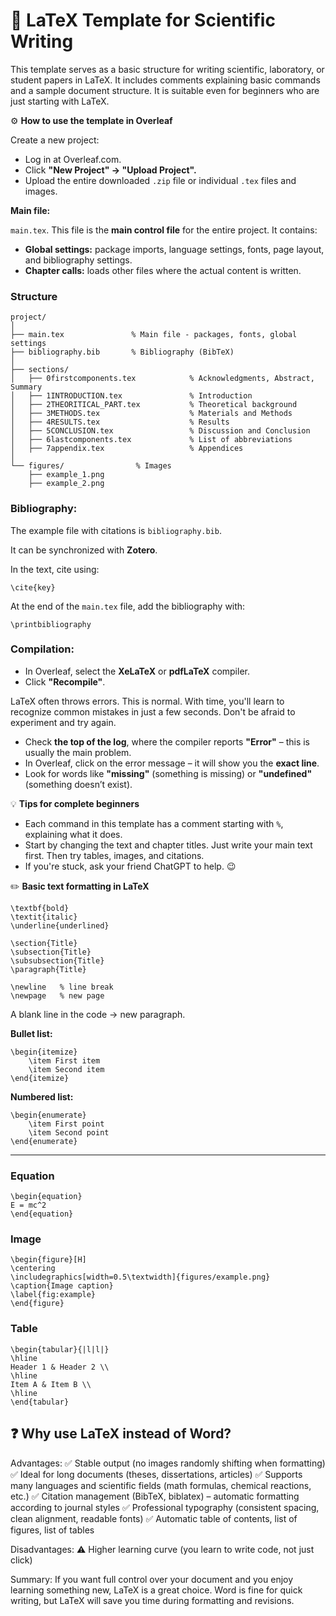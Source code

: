 # 🧪 LaTeX Template for Scientific Writing 

This template serves as a basic structure for writing scientific, laboratory, or student papers in LaTeX.
It includes comments explaining basic commands and a sample document structure.
It is suitable even for beginners who are just starting with LaTeX.

⚙️ **How to use the template in Overleaf**

Create a new project:

* Log in at Overleaf.com.
* Click **"New Project" → "Upload Project".**
* Upload the entire downloaded `.zip` file or individual `.tex` files and images.

**Main file:**

`main.tex`.
This file is the **main control file** for the entire project. It contains:

* **Global settings:** package imports, language settings, fonts, page layout, and bibliography settings.
* **Chapter calls:** loads other files where the actual content is written.


### **Structure**

```
project/
│
├── main.tex               % Main file - packages, fonts, global settings
├── bibliography.bib       % Bibliography (BibTeX)
│
├── sections/
│   ├── 0firstcomponents.tex            % Acknowledgments, Abstract, Summary
│   ├── 1INTRODUCTION.tex               % Introduction
│   ├── 2THEORITICAL_PART.tex           % Theoretical background
│   ├── 3METHODS.tex                    % Materials and Methods
│   ├── 4RESULTS.tex                    % Results
│   ├── 5CONCLUSION.tex                 % Discussion and Conclusion
│   ├── 6lastcomponents.tex             % List of abbreviations
│   ├── 7appendix.tex                   % Appendices
│
└── figures/                % Images
    ├── example_1.png
    ├── example_2.png
```


### **Bibliography:**

The example file with citations is `bibliography.bib`.

It can be synchronized with **Zotero**.

In the text, cite using:

```
\cite{key}
```

At the end of the `main.tex` file, add the bibliography with:

```
\printbibliography
```


### **Compilation:**

* In Overleaf, select the **XeLaTeX** or **pdfLaTeX** compiler.
* Click **"Recompile"**.


LaTeX often throws errors. This is normal.
With time, you'll learn to recognize common mistakes in just a few seconds.
Don't be afraid to experiment and try again.

* Check **the top of the log**, where the compiler reports **"Error"** – this is usually the main problem.
* In Overleaf, click on the error message – it will show you the **exact line**.
* Look for words like **"missing"** (something is missing) or **"undefined"** (something doesn’t exist).


💡 **Tips for complete beginners**

* Each command in this template has a comment starting with `%`, explaining what it does.
* Start by changing the text and chapter titles. Just write your main text first.
  Then try tables, images, and citations.
* If you're stuck, ask your friend ChatGPT to help. 😉



✏️ **Basic text formatting in LaTeX**

```
\textbf{bold}   
\textit{italic}     
\underline{underlined}

\section{Title}
\subsection{Title}   
\subsubsection{Title}
\paragraph{Title} 

\newline   % line break
\newpage   % new page
```

A blank line in the code → new paragraph.


**Bullet list:**

```
\begin{itemize}
    \item First item
    \item Second item
\end{itemize}
```

**Numbered list:**

```
\begin{enumerate}
    \item First point
    \item Second point
\end{enumerate}
```

---

### **Equation**

```
\begin{equation}
E = mc^2
\end{equation}
```


### **Image**

```
\begin{figure}[H]
\centering
\includegraphics[width=0.5\textwidth]{figures/example.png}
\caption{Image caption}
\label{fig:example}
\end{figure}
```

### **Table**

```
\begin{tabular}{|l|l|}
\hline
Header 1 & Header 2 \\
\hline
Item A & Item B \\
\hline
\end{tabular}
```



## ❓ **Why use LaTeX instead of Word?**

 Advantages:
✅ Stable output (no images randomly shifting when formatting)
✅ Ideal for long documents (theses, dissertations, articles)
✅ Supports many languages and scientific fields (math formulas, chemical reactions, etc.)
✅ Citation management (BibTeX, biblatex) – automatic formatting according to journal styles
✅ Professional typography (consistent spacing, clean alignment, readable fonts)
✅ Automatic table of contents, list of figures, list of tables

Disadvantages:
⚠️ Higher learning curve (you learn to write code, not just click)

 Summary:
If you want full control over your document and you enjoy learning something new,
LaTeX is a great choice.
Word is fine for quick writing, but LaTeX will save you time during formatting and revisions.

